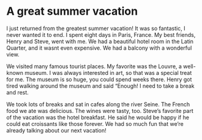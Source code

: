 # A great summer vacation

I just returned from the greatest summer vacation! It was so fantastic, I never wanted it to end. I spent eight days in Paris, France. My best friends, Henry and Steve, went with me. We had a beautiful hotel room in the Latin Quarter, and it wasnt even expensive. We had a balcony with a wonderful view.

We visited many famous tourist places. My favorite was the Louvre, a well-known museum. I was always interested in art, so that was a special treat for me. The museum is so huge, you could spend weeks there. Henry got tired walking around the museum and said “Enough! I need to take a break and rest.

We took lots of breaks and sat in cafes along the river Seine. The French food we ate was delicious. The wines were tasty, too. Steve’s favorite part of the vacation was the hotel breakfast. He said he would be happy if he could eat croissants like those forever. We had so much fun that we’re already talking about our next vacation!
